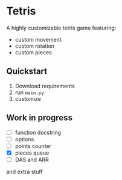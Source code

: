 # Tetris

A highly customizable tetris game featuring:

- custom movement
- custom rotation
- custom pieces

## Quickstart

1. Download requirements
2. run `main.py`
3. customize

## Work in progress

- [ ] function docstring
- [ ] options
- [ ] points counter
- [x] pieces queue
- [ ] DAS and ARR

and extra stuff
